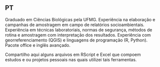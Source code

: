 ## PT
Graduado em Ciências Biológicas pela UFMG. Experiência na elaboração e campanhas de amostragem em campo de relatórios socioambientais. Experiência em técnicas laboratoriais, normas de segurança, métodos de rotina e amostragem com interpretação dos resultados. Experiência com georreferenciamento (QGIS) e linguagens de programação (R, Python). Pacote office e inglês avançado.

Compartilho aqui alguns arquivos em RScript e Excel que compoem estudos e ou projetos pessoais nas quais utilizei tais ferramentas.

<!--
**jpm-rodrigues/jpm-rodrigues** is a ✨ _special_ ✨ repository because its `README.md` (this file) appears on your GitHub profile.

Here are some ideas to get you started:

- 🔭 I’m currently working on ...
- 🌱 I’m currently learning ...
- 👯 I’m looking to collaborate on ...
- 🤔 I’m looking for help with ...
- 💬 Ask me about ...
- 📫 How to reach me: ...
- 😄 Pronouns: ...
- ⚡ Fun fact: ...
-->
